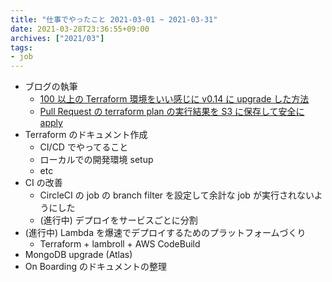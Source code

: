 ```yaml
---
title: "仕事でやったこと 2021-03-01 ~ 2021-03-31"
date: 2021-03-28T23:36:55+09:00
archives: ["2021/03"]
tags:
- job
---
```


* ブログの執筆
  * [100 以上の Terraform 環境をいい感じに v0.14 に upgrade した方法](https://quipper.hatenablog.com/entry/2021/03/12/080000)
  * [Pull Request の terraform plan の実行結果を S3 に保存して安全に apply](https://quipper.hatenablog.com/entry/2021/03/10/080000)
* Terraform のドキュメント作成
  * CI/CD でやってること
  * ローカルでの開発環境 setup
  * etc
* CI の改善
  * CircleCI の job の branch filter を設定して余計な job が実行されないようにした
  * (進行中) デプロイをサービスごとに分割
* (進行中) Lambda を爆速でデプロイするためのプラットフォームづくり
  * Terraform + lambroll + AWS CodeBuild
* MongoDB upgrade (Atlas)
* On Boarding のドキュメントの整理
